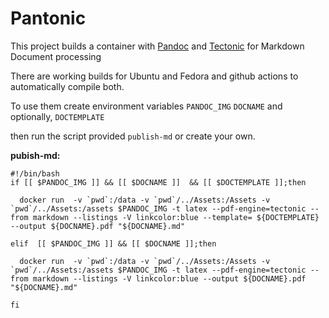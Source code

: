 # Pantonic

This project builds a container with [Pandoc](https://pandoc.org) and [Tectonic](https://tectonic-typesetting.github.io/en-US/) for Markdown Document processing

There are working builds for Ubuntu and Fedora and github actions to automatically compile both.

To use them create environment variables `PANDOC_IMG` `DOCNAME` and optionally, `DOCTEMPLATE`

then run the script provided `publish-md` or create your own.


**pubish-md:**
```shell
#!/bin/bash
if [[ $PANDOC_IMG ]] && [[ $DOCNAME ]]  && [[ $DOCTEMPLATE ]];then

  docker run  -v `pwd`:/data -v `pwd`/../Assets:/Assets -v `pwd`/../Assets:/assets $PANDOC_IMG -t latex --pdf-engine=tectonic --from markdown --listings -V linkcolor:blue --template= ${DOCTEMPLATE} --output ${DOCNAME}.pdf "${DOCNAME}.md"

elif  [[ $PANDOC_IMG ]] && [[ $DOCNAME ]];then

  docker run  -v `pwd`:/data -v `pwd`/../Assets:/Assets -v `pwd`/../Assets:/assets $PANDOC_IMG -t latex --pdf-engine=tectonic --from markdown --listings -V linkcolor:blue --output ${DOCNAME}.pdf "${DOCNAME}.md"

fi
```
